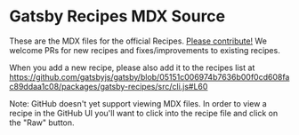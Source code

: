 # Gatsby Recipes MDX Source

These are the MDX files for the official Recipes. [Please contribute!](https://www.gatsbyjs.org/contributing/how-to-contribute/) We welcome PRs for new recipes and fixes/improvements to existing recipes.

When you add a new recipe, please also add it to the recipes list at https://github.com/gatsbyjs/gatsby/blob/05151c006974b7636b00f0cd608fac89ddaa1c08/packages/gatsby-recipes/src/cli.js#L60

Note: GitHub doesn't yet support viewing MDX files. In order to view a recipe in the GitHub UI you'll want to click into the recipe file and click on the "Raw" button.
